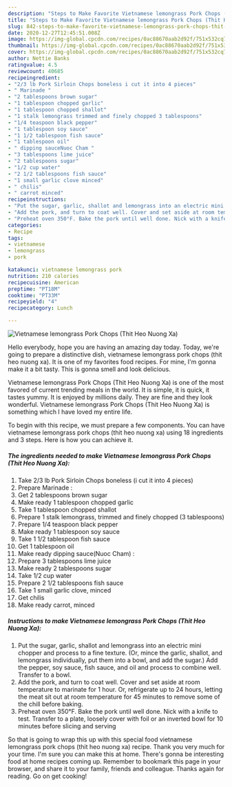 ```yaml
---
description: "Steps to Make Favorite Vietnamese lemongrass Pork Chops (Thit Heo Nuong Xa)"
title: "Steps to Make Favorite Vietnamese lemongrass Pork Chops (Thit Heo Nuong Xa)"
slug: 842-steps-to-make-favorite-vietnamese-lemongrass-pork-chops-thit-heo-nuong-xa
date: 2020-12-27T12:45:51.008Z
image: https://img-global.cpcdn.com/recipes/0ac88670aab2d92f/751x532cq70/vietnamese-lemongrass-pork-chops-thit-heo-nuong-xa-recipe-main-photo.jpg
thumbnail: https://img-global.cpcdn.com/recipes/0ac88670aab2d92f/751x532cq70/vietnamese-lemongrass-pork-chops-thit-heo-nuong-xa-recipe-main-photo.jpg
cover: https://img-global.cpcdn.com/recipes/0ac88670aab2d92f/751x532cq70/vietnamese-lemongrass-pork-chops-thit-heo-nuong-xa-recipe-main-photo.jpg
author: Nettie Banks
ratingvalue: 4.5
reviewcount: 40685
recipeingredient:
- "2/3 lb Pork Sirloin Chops boneless i cut it into 4 pieces"
- " Marinade "
- "2 tablespoons brown sugar"
- "1 tablespoon chopped garlic"
- "1 tablespoon chopped shallot"
- "1 stalk lemongrass trimmed and finely chopped 3 tablespoons"
- "1/4 teaspoon black pepper"
- "1 tablespoon soy sauce"
- "1 1/2 tablespoon fish sauce"
- "1 tablespoon oil"
- " dipping sauceNuoc Cham "
- "3 tablespoons lime juice"
- "2 tablespoons sugar"
- "1/2 cup water"
- "2 1/2 tablespoons fish sauce"
- "1 small garlic clove minced"
- " chilis"
- " carrot minced"
recipeinstructions:
- "Put the sugar, garlic, shallot and lemongrass into an electric mini chopper and process to a fine texture. (Or, mince the garlic, shallot, and lemongrass individually, put them into a bowl, and add the sugar.) Add the pepper, soy sauce, fish sauce, and oil and process to combine well. Transfer to a bowl."
- "Add the pork, and turn to coat well. Cover and set aside at room temperature to marinate for 1 hour. Or, refrigerate up to 24 hours, letting the meat sit out at room temperature for 45 minutes to remove some of the chill before baking."
- "Preheat oven 350°F. Bake the pork until well done. Nick with a knife to test. Transfer to a plate, loosely cover with foil or an inverted bowl for 10 minutes before slicing and serving"
categories:
- Recipe
tags:
- vietnamese
- lemongrass
- pork

katakunci: vietnamese lemongrass pork 
nutrition: 210 calories
recipecuisine: American
preptime: "PT18M"
cooktime: "PT33M"
recipeyield: "4"
recipecategory: Lunch

---
```



![Vietnamese lemongrass Pork Chops (Thit Heo Nuong Xa)](https://img-global.cpcdn.com/recipes/0ac88670aab2d92f/751x532cq70/vietnamese-lemongrass-pork-chops-thit-heo-nuong-xa-recipe-main-photo.jpg)

Hello everybody, hope you are having an amazing day today. Today, we're going to prepare a distinctive dish, vietnamese lemongrass pork chops (thit heo nuong xa). It is one of my favorites food recipes. For mine, I'm gonna make it a bit tasty. This is gonna smell and look delicious.



Vietnamese lemongrass Pork Chops (Thit Heo Nuong Xa) is one of the most favored of current trending meals in the world. It is simple, it is quick, it tastes yummy. It is enjoyed by millions daily. They are fine and they look wonderful. Vietnamese lemongrass Pork Chops (Thit Heo Nuong Xa) is something which I have loved my entire life.


To begin with this recipe, we must prepare a few components. You can have vietnamese lemongrass pork chops (thit heo nuong xa) using 18 ingredients and 3 steps. Here is how you can achieve it.

<!--inarticleads1-->

##### The ingredients needed to make Vietnamese lemongrass Pork Chops (Thit Heo Nuong Xa):

1. Take 2/3 lb Pork Sirloin Chops boneless (i cut it into 4 pieces)
1. Prepare  Marinade :
1. Get 2 tablespoons brown sugar
1. Make ready 1 tablespoon chopped garlic
1. Take 1 tablespoon chopped shallot
1. Prepare 1 stalk lemongrass, trimmed and finely chopped (3 tablespoons)
1. Prepare 1/4 teaspoon black pepper
1. Make ready 1 tablespoon soy sauce
1. Take 1 1/2 tablespoon fish sauce
1. Get 1 tablespoon oil
1. Make ready  dipping sauce(Nuoc Cham) :
1. Prepare 3 tablespoons lime juice
1. Make ready 2 tablespoons sugar
1. Take 1/2 cup water
1. Prepare 2 1/2 tablespoons fish sauce
1. Take 1 small garlic clove, minced
1. Get  chilis
1. Make ready  carrot, minced




<!--inarticleads2-->

##### Instructions to make Vietnamese lemongrass Pork Chops (Thit Heo Nuong Xa):

1. Put the sugar, garlic, shallot and lemongrass into an electric mini chopper and process to a fine texture. (Or, mince the garlic, shallot, and lemongrass individually, put them into a bowl, and add the sugar.) Add the pepper, soy sauce, fish sauce, and oil and process to combine well. Transfer to a bowl.
1. Add the pork, and turn to coat well. Cover and set aside at room temperature to marinate for 1 hour. Or, refrigerate up to 24 hours, letting the meat sit out at room temperature for 45 minutes to remove some of the chill before baking.
1. Preheat oven 350°F. Bake the pork until well done. Nick with a knife to test. Transfer to a plate, loosely cover with foil or an inverted bowl for 10 minutes before slicing and serving




So that is going to wrap this up with this special food vietnamese lemongrass pork chops (thit heo nuong xa) recipe. Thank you very much for your time. I'm sure you can make this at home. There's gonna be interesting food at home recipes coming up. Remember to bookmark this page in your browser, and share it to your family, friends and colleague. Thanks again for reading. Go on get cooking!
